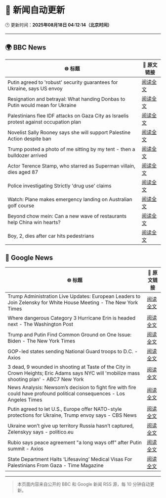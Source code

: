 # 🧠 新闻自动更新

🕒 更新时间：**2025年08月18日 04:12:14（北京时间）**

---

## 🌍 BBC News

| 🌐 标题 | 🔗 原文链接 |
|--------|-------------|
| Putin agreed to 'robust' security guarantees for Ukraine, says US envoy | [阅读全文](https://www.bbc.com/news/articles/crm4ln2ekg1o?at_medium=RSS&at_campaign=rss) |
| Resignation and betrayal: What handing Donbas to Putin would mean for Ukraine | [阅读全文](https://www.bbc.com/news/articles/cvgv1pdkll8o?at_medium=RSS&at_campaign=rss) |
| Palestinians flee IDF attacks on Gaza City as Israelis protest against occupation plan | [阅读全文](https://www.bbc.com/news/articles/c2018wx3zlgo?at_medium=RSS&at_campaign=rss) |
| Novelist Sally Rooney says she will support Palestine Action despite ban | [阅读全文](https://www.bbc.com/news/articles/cp94jz0y7ygo?at_medium=RSS&at_campaign=rss) |
| Trump posted a photo of me sitting by my tent - then a bulldozer arrived | [阅读全文](https://www.bbc.com/news/articles/cx2x39d2jxvo?at_medium=RSS&at_campaign=rss) |
| Actor Terence Stamp, who starred as Superman villain, dies aged 87 | [阅读全文](https://www.bbc.com/news/articles/c39d41g7nmlo?at_medium=RSS&at_campaign=rss) |
| Police investigating Strictly 'drug use' claims | [阅读全文](https://www.bbc.com/news/articles/cx2px5r90x4o?at_medium=RSS&at_campaign=rss) |
| Watch: Plane makes emergency landing on Australian golf course | [阅读全文](https://www.bbc.com/news/videos/cp892124ndqo?at_medium=RSS&at_campaign=rss) |
| Beyond chow mein: Can a new wave of restaurants help China win hearts? | [阅读全文](https://www.bbc.com/news/articles/cy4dk1z02w7o?at_medium=RSS&at_campaign=rss) |
| Boy, 2, dies after car hits pedestrians | [阅读全文](https://www.bbc.com/news/articles/ckgylnwj79eo?at_medium=RSS&at_campaign=rss) |

## 📰 Google News

| 🌐 标题 | 🔗 原文链接 |
|--------|-------------|
| Trump Administration Live Updates: European Leaders to Join Zelensky for White House Meeting - The New York Times | [阅读全文](https://news.google.com/rss/articles/CBMiY0FVX3lxTE1mTVlVMHR4QkM0WWx0VkJ5eEVweTlYd0hvOTJJOUQtTVdpNlV2MllTQ0pNaFNKQ05MV1Q4SXBUWEZIcFV2THFEbnYwZ1M2NnMxM29wZF9Rb29JdFBOY2JnWTNmbw?oc=5) |
| Where dangerous Category 3 Hurricane Erin is headed next - The Washington Post | [阅读全文](https://news.google.com/rss/articles/CBMingFBVV95cUxPNGJBYm1rbDBoWmdlMU1Nd2lYQXRjVkJKQ0IxYUxVX0RGZWtDV01LaWY4bnlQUl9aU1FNVnlBWjFlSHgtMVNBd2lpaW1wRndrbGs2M0Rsd3BBbDktd3ZieXNPdml3RGJZNzZfUUQ0R2FHcWxudzlKWWpabE1iTS1ydTFUVXhQYmFwUFpCcFNHNDZqUGdPS2N4ZWRPLVpUZw?oc=5) |
| Trump and Putin Find Common Ground on One Issue: Biden - The New York Times | [阅读全文](https://news.google.com/rss/articles/CBMiiwFBVV95cUxOWnM2TjVDMHBORTJmNHZIVloyTUViQURhSlVKZl9oUGZsZk1SOFpPU0xrMlJkNkZmVjVKelFpdVBrYWgxQUlEQk1RaUNFWENGVVdhdGpVTVdSYVVBZDJSaUxRc1VKZFNBbEpSeHRKeEJqWkh6Ujl5RVJZa1JNYml4NjZnVnZBS1BuN0c0?oc=5) |
| GOP-led states sending National Guard troops to D.C. - Axios | [阅读全文](https://news.google.com/rss/articles/CBMie0FVX3lxTE5XVVpjVFRlQk1weTZOcDZUbHp4TkJhVk51OE84X2hGRjZpU2hqcUpsclJrOW85RnNOMkZ6RFA5VER1ZlpBVC1jaHRKdzU3MUdyTmo5djZLejV2bjNuZGtsWjQ4Z0x2VTJJbzJ4MlhxVDVzcTNUZzc1VV8xNA?oc=5) |
| 3 dead, 9 wounded in shooting at Taste of the City in Crown Heights; Eric Adams says NYC will 'mobilize mass shooting plan' - ABC7 New York | [阅读全文](https://news.google.com/rss/articles/CBMimAFBVV95cUxNTjZDSXVwam1zN2JubW5SZ28wM2pqQUpTY2hxQXh1Y0dsazZEczFSQ05tNE02TG9KYjlMd0pQdjE5QTJXXy1MQmg0TXg3b05ZdjBYYVcwUUdTUUVON1h4RHFYaGZKMm5IYS11M2UtOHllcmxZUmx2Qk9KUF9HUzh3NlpBT09KRjRpVmM4WWVkQUNLa1VLQlhPb9IBngFBVV95cUxQVDN4Zkstc3RKRlBYbmtVODZ1Tmd0Q1I4cHZwRVdpcEx6M0wySlFfYldDTjU4N2I4ekZUY3YxN1BpbVY3a2U5UzgtZHN1bW1sSTVyNndSZGFiTkl6cFJsNEMxTWJaYjNWZk5uUnBGYnpLcXBybEloVnVvYXN2SEtkMWZPakhSX3llV19TSC1WdXZ4bko4QUNobjdMeVV6dw?oc=5) |
| News Analysis: Newsom’s decision to fight fire with fire could have profound political consequences - Los Angeles Times | [阅读全文](https://news.google.com/rss/articles/CBMi0AFBVV95cUxNY0pZeTZYaExwVV9WUGItdkF6MllGQVFhTE5zUVN6YzdKSVhHUVZGYS1URWpMVExQbVpwOTVoYXctdXVhVXA4c2RmaC1yUnF2aVRSX2d6d283cFpmUjR5YUFlY282OE5CZzRnTTRWd1JWU3ZkOVRudWZ3bWZoZXN5aWJHWEFxbVg0bWc1bFBCNGhWUzhMdHQwSnp4clh4c3hDTnRrRnNwbTZ6aEJUMmpSenRVS1I2UnpQSjdOckdHNmw1WkJ1RnhvNng3LVBaZ01K?oc=5) |
| Putin agreed to let U.S., Europe offer NATO-style protections for Ukraine, Trump envoy says - CBS News | [阅读全文](https://news.google.com/rss/articles/CBMiiwFBVV95cUxPYTZWVlpHOUpoRHdhbms0VFZoX0hGREx2c0xUNkpOakpZREZSc0VnZ0tBYjYtZE9sVDFPYzJqUzNDalc0eFlBZUFuMWJnc3hjek8zNVRnVERhSHhuMDQ1U29LUzF0d0hlS0gyVE5aMjdBVy1DRDZVdnV1NzBtdDV5NlpqQ1lDbE9NRk5Z0gGQAUFVX3lxTE5aYXNwcjNnVXBRSFdsUkN4Z3BHTXhiWDk3aHJldEJQTFlpaTNxQUJCUF9iZnVmc0otSXlPT2hoY2NQNURiblpnV1VPbXNaXy0zbm9TNE1ueUtRZmp0bktWSWZVSXlLaDhtOEI2X0NyX1pDMXZUaFBHVThXQVNiRG5TSkpKMF9LbUtQekVoNXViUw?oc=5) |
| Ukraine won’t give up territory Russia hasn’t captured, Zelenskyy says - politico.eu | [阅读全文](https://news.google.com/rss/articles/CBMipwFBVV95cUxQNjRHbS1iVFlIQXE4anpDZG16a3YzZ2FzS2EydkVNby1Db1RJaF82RDBpSnJib1hLeXFJUThjN3A1cF9EZ056aDJpajB3NmFHWTJOU1ZvQUV1U3Y1aklzOUloTEJmUHdNdVhsOG4xYW1YcFphLXF5N0tBcng2TW03THlnMGpZWGZ3a3NCWnhGMG9Oc296dGhndlltR0k0NXYyRUU4VU45VQ?oc=5) |
| Rubio says peace agreement "a long ways off" after Putin summit - Axios | [阅读全文](https://news.google.com/rss/articles/CBMidEFVX3lxTE95RC1fTFQ0UFNUbVBEZG02Q3lzR2VSR2ExaG9DRnFIUWZPeHdFdzg5VXdDTHFWSnVOc0Y3VHp1bGFzS0hWcTZ4TWVQQ3I2Vk1BamUyMTRPd24xTkNKd08ybnZkS181ZEZFRkh1NWYwQUZQWkdr?oc=5) |
| State Department Halts ‘Lifesaving’ Medical Visas For Palestinians From Gaza - Time Magazine | [阅读全文](https://news.google.com/rss/articles/CBMibEFVX3lxTE4zQlJmbXpsaUJhWkZCZnpnMDl6VUNjWDl1czQtdGZqY2QtbW5yYkhsX0czNzFmMzBoUEctTzZEdnkxdUxDTFluRzBUY2NjcjRhT0U5V2h5cHpTaDhkaDZsNnhiWGxpWTR1cnVHbg?oc=5) |

---
> 本页面内容来自公开的 BBC 和 Google 新闻 RSS 源，每 10 分钟自动更新。